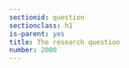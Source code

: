 ```yaml
---
sectionid: question
sectionclass: h1
is-parent: yes
title: The research question
number: 2000
---
```

